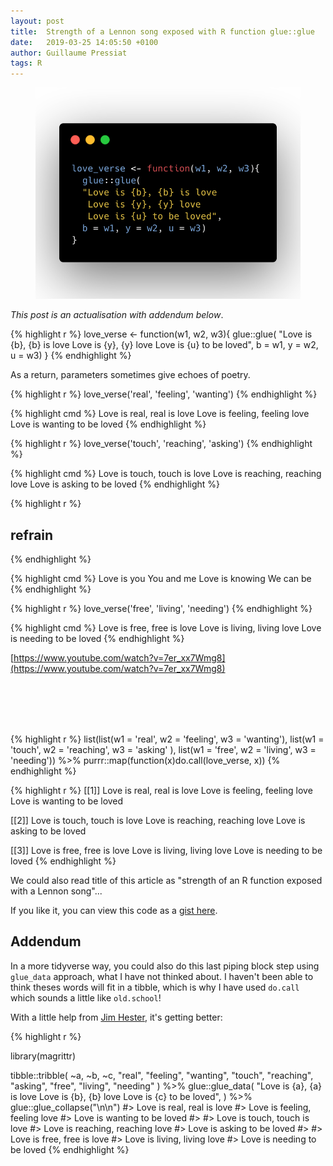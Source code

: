 ```yaml
---
layout: post
title:  Strength of a Lennon song exposed with R function glue::glue
date:   2019-03-25 14:05:50 +0100
author: Guillaume Pressiat
tags: R
---
```




<center>
<figure>
  <img src="/images/carbon/love_carbon.png" alt = "" />
</figure>  
</center>

<!--more-->

*This post is an actualisation with addendum below*.


{% highlight r %}
love_verse <- function(w1, w2, w3){
  glue::glue(
  "Love is {b}, {b} is love
   Love is {y}, {y} love
   Love is {u} to be loved", 
  b = w1, y = w2, u = w3)
}
{% endhighlight %}


As a return, parameters sometimes give echoes of poetry.


{% highlight r %}
love_verse('real', 'feeling', 'wanting')
{% endhighlight %}

{% highlight cmd %}
Love is real, real is love
Love is feeling, feeling love
Love is wanting to be loved
{% endhighlight %}

{% highlight r %}
love_verse('touch', 'reaching', 'asking')
{% endhighlight %}

{% highlight cmd %}
Love is touch, touch is love
Love is reaching, reaching love
Love is asking to be loved
{% endhighlight %}

{% highlight r %}
## refrain
{% endhighlight %}

{% highlight cmd %}
Love is you
You and me
Love is knowing
We can be
{% endhighlight %}

{% highlight r %}
love_verse('free', 'living', 'needing')
{% endhighlight %}

{% highlight cmd %}
Love is free, free is love
Love is living, living love
Love is needing to be loved
{% endhighlight %}


[https://www.youtube.com/watch?v=7er_xx7Wmg8](https://www.youtube.com/watch?v=7er_xx7Wmg8)



<br>
<br>
<br>
<br>

{% highlight r %}
list(list(w1 = 'real',  w2 = 'feeling',  w3 = 'wanting'),
     list(w1 = 'touch', w2 = 'reaching', w3 = 'asking' ),
     list(w1 = 'free',  w2 = 'living',   w3 = 'needing')) %>% 
  purrr::map(function(x)do.call(love_verse, x))
{% endhighlight %}

{% highlight r %}
[[1]]
Love is real, real is love
Love is feeling, feeling love
Love is wanting to be loved

[[2]]
Love is touch, touch is love
Love is reaching, reaching love
Love is asking to be loved

[[3]]
Love is free, free is love
Love is living, living love
Love is needing to be loved
{% endhighlight %}


We could also read title of this article as "strength of an R function exposed with a Lennon song"...

If you like it, you can view this code as a [gist here](https://gist.github.com/GuillaumePressiat/f2d4ac48b12920ef501a00abf5a2fb99).


## Addendum

In a more tidyverse way, you could also do this last piping block step using `glue_data` approach, what I have not thinked about. 
I haven't been able to think theses words will fit in a tibble, which is why I have used `do.call` which sounds a little like `old.school`!

With a little help from [Jim Hester](https://gist.github.com/GuillaumePressiat/f2d4ac48b12920ef501a00abf5a2fb99#gistcomment-2870511), it's getting better:

{% highlight r %}

library(magrittr)

tibble::tribble(
  ~a, ~b, ~c,
  "real", "feeling", "wanting",
  "touch", "reaching", "asking",
  "free", "living", "needing"
  ) %>%
  glue::glue_data(
  "Love is {a}, {a} is love
   Love is {b}, {b} love
   Love is {c} to be loved",
  ) %>%
  glue::glue_collapse("\n\n")
#> Love is real, real is love
#> Love is feeling, feeling love
#> Love is wanting to be loved
#> 
#> Love is touch, touch is love
#> Love is reaching, reaching love
#> Love is asking to be loved
#> 
#> Love is free, free is love
#> Love is living, living love
#> Love is needing to be loved
{% endhighlight %}


